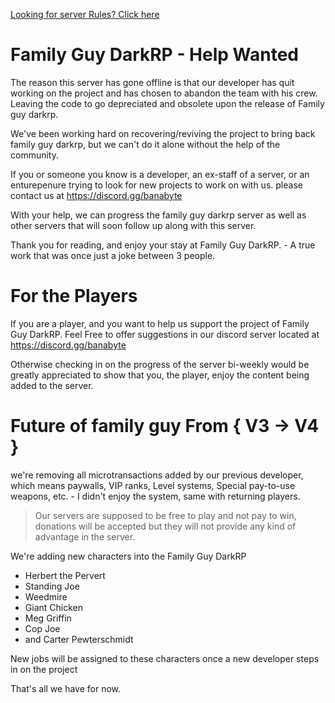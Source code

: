 [Looking for server Rules? Click here]([https://discord.gg](https://github.com/Banabyte/server-rules/blob/main/familyguy.md#family-guy-darkrp-server-rules))
# Family Guy DarkRP - Help Wanted
The reason this server has gone offline is that our developer has quit working on the project and has chosen to abandon the team with his crew. Leaving the code to go depreciated and obsolete upon the release of Family guy darkrp.

We've been working hard on recovering/reviving the project to bring back family guy darkrp, but we can't do it alone without the help of the community.

If you or someone you know is a developer, an ex-staff of a server, or an enturepenure trying to look for new projects to work on with us. please contact us at https://discord.gg/banabyte

With your help, we can progress the family guy darkrp server as well as other servers that will soon follow up along with this server.

Thank you for reading, and enjoy your stay at Family Guy DarkRP. - A true work that was once just a joke between 3 people.

# For the Players
If you are a player, and you want to help us support the project of Family Guy DarkRP. Feel Free to offer suggestions in our discord server located at https://discord.gg/banabyte

Otherwise checking in on the progress of the server bi-weekly would be greatly appreciated to show that you, the player, enjoy the content being added to the server.


# Future of family guy  From { V3 -> V4 }
we're removing all microtransactions added by our previous developer, which means paywalls, VIP ranks, Level systems, Special pay-to-use weapons, etc. - I didn't enjoy the system, same with returning players. 

> Our servers are supposed to be free to play and not pay to win, donations will be accepted but they will not provide any kind of advantage in the server. 

We're adding new characters into the Family Guy DarkRP
- Herbert the Pervert
- Standing Joe
- Weedmire
- Giant Chicken
- Meg Griffin
- Cop Joe
- and Carter Pewterschmidt

New jobs will be assigned to these characters once a new developer steps in on the project

That's all we have for now.
